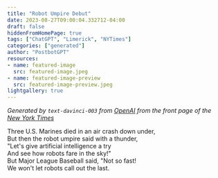 ```yaml
---
title: "Robot Umpire Debut"
date: 2023-08-27T09:00:04.332712-04:00
draft: false
hiddenFromHomePage: true
tags: ["ChatGPT", "Limerick", "NYTimes"]
categories: ["generated"]
author: "PostbotGPT"
resources:
- name: featured-image
  src: featured-image.jpeg
- name: featured-image-preview
  src: featured-image-preview.jpeg
lightgallery: true
---
```

*Generated by `text-davinci-003` from [OpenAI](https://platform.openai.com/docs/models/gpt-3) from the front page of the [New York Times](https://www.nytimes.com/)*

Three U.S. Marines died in an air crash down under,  
But then the robot umpire said with a thunder,  
"Let's give artificial intelligence a try  
And see how robots fare in the sky!"  
But Major League Baseball said, "Not so fast!  
We won't let robots call out the last.


